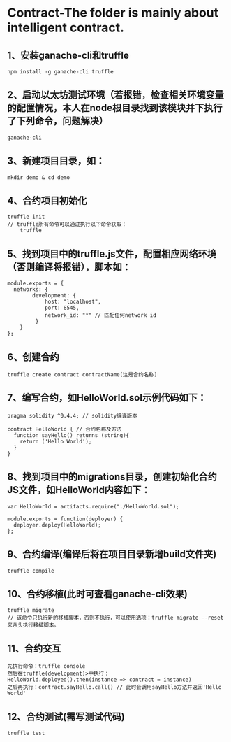 # Contract-The folder is mainly about intelligent contract.
## 1、安装ganache-cli和truffle
	npm install -g ganache-cli truffle

## 2、启动以太坊测试环境（若报错，检查相关环境变量的配置情况，本人在node根目录找到该模块并下执行了下列命令，问题解决）
	ganache-cli

## 3、新建项目目录，如：
	mkdir demo & cd demo

## 4、合约项目初始化
	truffle init
	// truffle所有命令可以通过执行以下命令获取：
		truffle

## 5、找到项目中的truffle.js文件，配置相应网络环境（否则编译将报错），脚本如：
	module.exports = {
	  networks: {
	        development: {
	            host: "localhost",
	            port: 8545,
	            network_id: "*" // 匹配任何network id
	         }
	    }
	};

## 6、创建合约
	truffle create contract contractName(这是合约名称)

## 7、编写合约，如HelloWorld.sol示例代码如下：
	pragma solidity ^0.4.4; // solidity编译版本

	contract HelloWorld { // 合约名称及方法
	  function sayHello() returns (string){
	    return ('Hello World');
	  }
	}

## 8、找到项目中的migrations目录，创建初始化合约JS文件，如HelloWorld内容如下：
	var HelloWorld = artifacts.require("./HelloWorld.sol");

	module.exports = function(deployer) {
	  deployer.deploy(HelloWorld);
	};
	
## 9、合约编译(编译后将在项目目录新增build文件夹)
	truffle compile

## 10、合约移植(此时可查看ganache-cli效果)
	truffle migrate
	// 该命令只执行新的移植脚本，否则不执行，可以使用选项：truffle migrate --reset来从头执行移植脚本。

## 11、合约交互
	先执行命令：truffle console
	然后在truffle(development)>中执行：
	HelloWorld.deployed().then(instance => contract = instance)
	之后再执行：contract.sayHello.call() // 此时会调用sayHello方法并返回'Hello World'

## 12、合约测试(需写测试代码)
	truffle test

